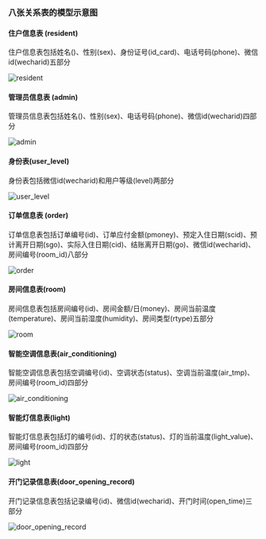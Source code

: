 ### 八张关系表的模型示意图



#### 住户信息表 (resident)

住户信息表包括姓名()、性别(sex)、身份证号(id_card)、电话号码(phone)、微信id(wecharid)五部分

![resident](D:\database_cgl\smart-hotel-database\docs\src\resident.png)

#### 管理员信息表 (admin)

管理员信息表包括姓名()、性别(sex)、电话号码(phone)、微信id(wecharid)四部分

![admin](D:\database_cgl\smart-hotel-database\docs\src\admin.png)

#### 身份表(user_level)

身份表包括微信id(wecharid)和用户等级(level)两部分

![user_level](D:\database_cgl\smart-hotel-database\docs\src\user_level.png)

#### 订单信息表 (order)

订单信息表包括订单编号(id)、订单应付金额(pmoney)、预定入住日期(scid)、预计离开日期(sgo)、实际入住日期(cid)、结账离开日期(go)、微信id(wecharid)、房间编号(room_id)八部分

![order](D:\database_cgl\smart-hotel-database\docs\src\order.png)

#### 房间信息表(room)

房间信息表包括房间编号(id)、房间金额/日(money)、房间当前温度(temperature)、房间当前湿度(humidity)、房间类型(rtype)五部分

![room](D:\database_cgl\smart-hotel-database\docs\src\room.png)

#### 智能空调信息表(air_conditioning)

智能空调信息表包括空调编号(id)、空调状态(status)、空调当前温度(air_tmp)、房间编号(room_id)四部分

![air_conditioning](D:\database_cgl\smart-hotel-database\docs\src\air_conditioning.png)

#### 智能灯信息表(light)

智能灯信息表包括灯的编号(id)、灯的状态(status)、灯的当前温度(light_value)、房间编号(room_id)四部分

![light](D:\database_cgl\smart-hotel-database\docs\src\light.png)

#### 开门记录信息表(door_opening_record)

开门记录信息表包括记录编号(id)、微信id(wecharid)、开门时间(open_time)三部分

![door_opening_record](D:\database_cgl\smart-hotel-database\docs\src\door_opening_record.png)

